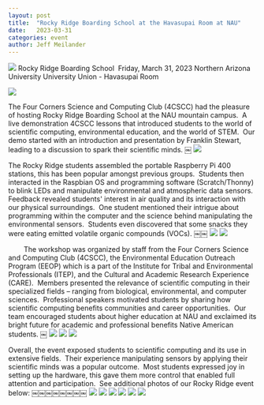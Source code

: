 ```yaml
---
layout: post
title:  "Rocky Ridge Boarding School at the Havasupai Room at NAU"
date:   2023-03-31
categories: event
author: Jeff Meilander
---
```

![](/images/2023-03-31-rocky-ridge/image1.png)
Rocky Ridge Boarding School 
Friday, March 31, 2023
Northern Arizona University University Union - Havasupai Room

![](/images/2023-03-31-rocky-ridge/image2.jpg)

The Four Corners Science and Computing Club (4CSCC) had the pleasure of hosting Rocky Ridge Boarding School at the NAU mountain campus.  A live demonstration 4CSCC lessons that introduced students to the world of scientific computing, environmental education, and the world of STEM.  Our demo started with an introduction and presentation by Franklin Stewart, leading to a discussion to spark their scientific minds.
￼
![](/images/2023-03-31-rocky-ridge/image3.jpg)

The Rocky Ridge students assembled the portable Raspberry Pi 400 stations, this has been popular amongst previous groups.  Students then interacted in the Raspbian OS and programming software (Scratch/Thonny) to blink LEDs and manipulate environmental and atmospheric data sensors.  Feedback revealed students' interest in air quality and its interaction with our physical surroundings.  One student mentioned their intrigue about programming within the computer and the science behind manipulating the environmental sensors.  Students even discovered that some snacks they were eating emitted volatile organic compounds (VOCs).
￼￼
![](/images/2023-03-31-rocky-ridge/image4.jpg)
![](/images/2023-03-31-rocky-ridge/image5.jpg)

        The workshop was organized by staff from the Four Corners Science and Computing Club (4CSCC), the Environmental Education Outreach Program (EEOP) which is a part of the Institute for Tribal and Environmental Professionals (ITEP), and the Cultural and Academic Research Experience (CARE).  Members presented the relevance of scientific computing in their specialized fields – ranging from biological, environmental, and computer sciences.  Professional speakers motivated students by sharing how scientific computing benefits communities and career opportunities.  Our team encouraged students about higher education at NAU and exclaimed its bright future for academic and professional benefits Native American students.
￼
![](/images/2023-03-31-rocky-ridge/image6.jpg)
![](/images/2023-03-31-rocky-ridge/image7.jpg)
![](/images/2023-03-31-rocky-ridge/)

Overall, the event exposed students to scientific computing and its use in extensive fields.  Their experience manipulating sensors by applying their scientific minds was a popular outcome.  Most students expressed joy in setting up the hardware, this gave them more control that enabled full attention and participation.  See additional photos of our Rocky Ridge event below:
￼￼￼￼￼￼￼￼
![](/images/2023-03-31-rocky-ridge/image8.jpg)
![](/images/2023-03-31-rocky-ridge/image9.jpg)
![](/images/2023-03-31-rocky-ridge/image10.jpg)
![](/images/2023-03-31-rocky-ridge/image11.jpg)
![](/images/2023-03-31-rocky-ridge/image12.jpg)
![](/images/2023-03-31-rocky-ridge/image13.png)
